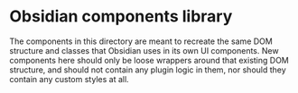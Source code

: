 # Obsidian components library

The components in this directory are meant to recreate the same DOM structure and classes that Obsidian uses in its own UI components. New components here should only be loose wrappers around that existing DOM structure, and should not contain any plugin logic in them, nor should they contain any custom styles at all.